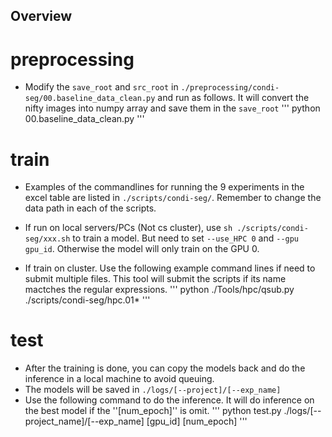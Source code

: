 ## Overview 



# preprocessing

- Modify the ``save_root`` and ``src_root`` in ``./preprocessing/condi-seg/00.baseline_data_clean.py`` and run as follows. It will convert the nifty images into numpy array and save them in the ``save_root``
'''
python 00.baseline_data_clean.py
'''


# train 

- Examples of the commandlines for running the 9 experiments in the excel table are listed in ``./scripts/condi-seg/``. Remember to change the data path in each of the scripts.

- If run on local servers/PCs (Not cs cluster), use ``sh ./scripts/condi-seg/xxx.sh`` to train a model. But need to set ``--use_HPC 0`` and  ``--gpu gpu_id``. Otherwise the model will only train on the GPU 0.

- If train on cluster. Use the following example command lines if need to submit multiple files. This tool will submit the scripts if its name mactches the regular expressions.
'''
python ./Tools/hpc/qsub.py ./scripts/condi-seg/hpc.01\*
'''


# test

- After the training is done, you can copy the models back and do the inference in a local machine to avoid queuing. 
- The models will be saved in ``./logs/[--project]/[--exp_name]``
- Use the following command to do the inference. It will do inference on the best model if the ''[num_epoch]'' is omit.
'''
python test.py ./logs/[--project_name]/[--exp_name] [gpu_id] [num_epoch]
'''
